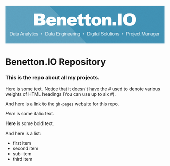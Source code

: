 ![Screenshot](BenettonIO.png)

# Benetton.IO Repository

### This is the repo about all my projects.

Here is some text. Notice that it doesn't have the # used to denote various weights of HTML headings (You can use up to six #).

And here is a [link](http://lbenetton.github.io) to the `gh-pages` website for this repo.

*Here* is some italic text.

**Here** is some bold text.

And here is a list:
- first item
- second item
 - sub-item
- third item
